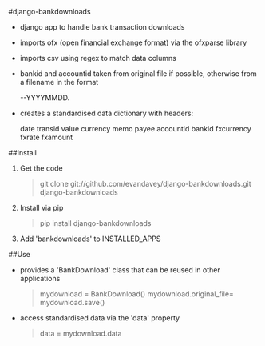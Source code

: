 #django-bankdownloads

* django app to handle bank transaction downloads

* imports ofx (open financial exchange format) via the ofxparse library

* imports csv using regex to match data columns

* bankid and accountid taken from original file if possible, otherwise from a filename in the format

	<bankid>-<accountid>-YYYYMMDD.<ext>
		
* creates a standardised data dictionary with headers:

	date
	transid
	value
	currency
	memo
	payee
	accountid
	bankid
	fxcurrency
	fxrate
	fxamount
	

##Install

1. Get the code

	> git clone git://github.com/evandavey/django-bankdownloads.git django-bankdownloads
	
2. Install via pip

	> pip install django-bankdownloads
	
3. Add 'bankdownloads' to INSTALLED_APPS

##Use

* provides a 'BankDownload' class that can be reused in other applications

	> mydownload = BankDownload()
	> mydownload.original_file=<file>
	> mydownload.save()
	
* access standardised data via the 'data' property

	> data = mydownload.data
	


